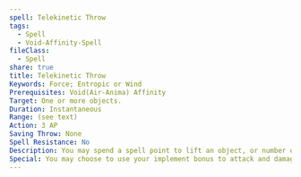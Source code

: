 ```yaml
---
spell: Telekinetic Throw
tags:
  - Spell
  - Void-Affinity-Spell
fileClass:
  - Spell
share: true
title: Telekinetic Throw
Keywords: Force; Entropic or Wind
Prerequisites: Void(Air-Anima) Affinity
Target: One or more objects.
Duration: Instantaneous
Range: (see text)
Action: 3 AP
Saving Throw: None
Spell Resistance: No
Description: You may spend a spell point to lift an object, or number of objects, in your square or adjacent to you with this spell and throw it at an enemy. Objects thrown with this ability are treated as thrown weapons, though if not made for throwing they are treated as improvised thrown weapons; using the usual range increments and damage of such objects. You do not suffer the usual penalties for non-proficiency or improvised weapons when throwing objects with this spell. For each additional AP spent you may lift and throw one additional attack at a cumulative -5 penalty for each attack beyond the first. You may lift and throw an object two size categories up to yourself (such as a light weapon). At 5th BCB and every 5 thereafter the size category of items you may lift and throw improve by 1 step. You cannot lift objects attended by other creatures.
Special: You may choose to use your implement bonus to attack and damage rolls or the enhancement bonus of the object thrown if it possesses one, but cannot use both.
---
```


